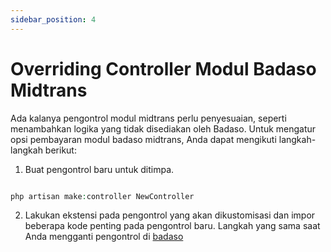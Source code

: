 ```yaml
---
sidebar_position: 4
---
```


# Overriding Controller Modul Badaso Midtrans

Ada kalanya pengontrol modul midtrans perlu penyesuaian, seperti menambahkan logika yang tidak disediakan oleh Badaso. Untuk mengatur opsi pembayaran modul badaso midtrans, Anda dapat mengikuti langkah-langkah berikut:

1. Buat pengontrol baru untuk ditimpa.

```php

php artisan make:controller NewController

```

2. Lakukan ekstensi pada pengontrol yang akan dikustomisasi dan impor beberapa kode penting pada pengontrol baru. Langkah yang sama saat Anda mengganti pengontrol di <a href="https://badaso-docs.uatech.co.id/customization/overriding-controller" target="_blank">badaso</a>



